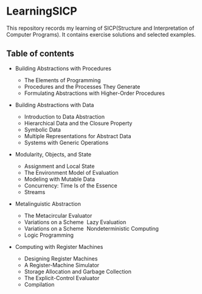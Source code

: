 # LearningSICP
This repository records my learning of SICP(Structure and Interpretation of Computer Programs). It contains exercise solutions and selected examples.

## Table of contents
- Building Abstractions with Procedures
  - The Elements of Programming
  - Procedures and the Processes They Generate
  - Formulating Abstractions with Higher-Order Procedures

- Building Abstractions with Data
  - Introduction to Data Abstraction
  - Hierarchical Data and the Closure Property
  - Symbolic Data
  - Multiple Representations for Abstract Data
  - Systems with Generic Operations
  
- Modularity, Objects, and State
  - Assignment and Local State
  - The Environment Model of Evaluation
  - Modeling with Mutable Data
  - Concurrency: Time Is of the Essence
  - Streams

- Metalinguistic Abstraction
  - The Metacircular Evaluator
  - Variations on a Scheme ­ Lazy Evaluation
  - Variations on a Scheme ­ Nondeterministic Computing
  - Logic Programming

- Computing with Register Machines
  - Designing Register Machines
  - A Register-Machine Simulator
  - Storage Allocation and Garbage Collection
  - The Explicit-Control Evaluator
  - Compilation
  

